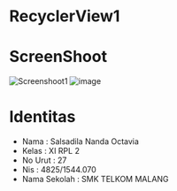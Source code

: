 # RecyclerView1
# ScreenShoot
![Screenshoot1](https://docs.google.com/uc?id=0B6dQ_77su8ceVFBPcUR2U0tVRjg)
![image](https://cloud.githubusercontent.com/assets/18629663/22490014/41c76e88-e84d-11e6-94d6-94fdd6245666.png)
# Identitas
<ul>
<li>Nama : Salsadila Nanda Octavia</li>
<li>Kelas : XI RPL 2</li>
<li>No Urut : 27</li>
<li>Nis : 4825/1544.070</li>
<li>Nama Sekolah : SMK TELKOM MALANG</li>
</ul>

